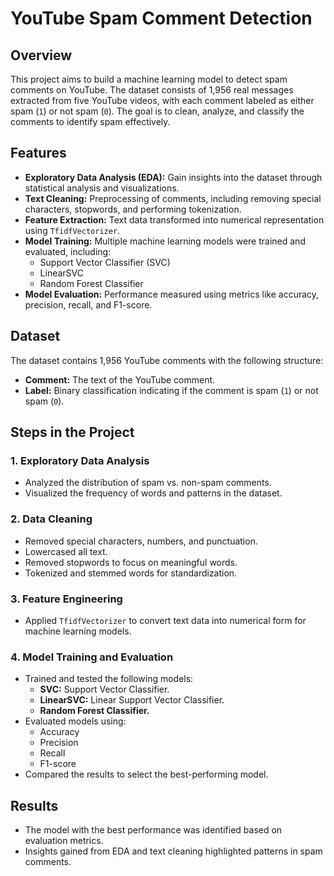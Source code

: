 # YouTube Spam Comment Detection

## Overview
This project aims to build a machine learning model to detect spam comments on YouTube. The dataset consists of 1,956 real messages extracted from five YouTube videos, with each comment labeled as either spam (`1`) or not spam (`0`). The goal is to clean, analyze, and classify the comments to identify spam effectively.

## Features
- **Exploratory Data Analysis (EDA):** Gain insights into the dataset through statistical analysis and visualizations.
- **Text Cleaning:** Preprocessing of comments, including removing special characters, stopwords, and performing tokenization.
- **Feature Extraction:** Text data transformed into numerical representation using `TfidfVectorizer`.
- **Model Training:** Multiple machine learning models were trained and evaluated, including:
  - Support Vector Classifier (SVC)
  - LinearSVC
  - Random Forest Classifier
- **Model Evaluation:** Performance measured using metrics like accuracy, precision, recall, and F1-score.

## Dataset
The dataset contains 1,956 YouTube comments with the following structure:
- **Comment:** The text of the YouTube comment.
- **Label:** Binary classification indicating if the comment is spam (`1`) or not spam (`0`).

## Steps in the Project
### 1. Exploratory Data Analysis
- Analyzed the distribution of spam vs. non-spam comments.
- Visualized the frequency of words and patterns in the dataset.

### 2. Data Cleaning
- Removed special characters, numbers, and punctuation.
- Lowercased all text.
- Removed stopwords to focus on meaningful words.
- Tokenized and stemmed words for standardization.

### 3. Feature Engineering
- Applied `TfidfVectorizer` to convert text data into numerical form for machine learning models.

### 4. Model Training and Evaluation
- Trained and tested the following models:
  - **SVC:** Support Vector Classifier.
  - **LinearSVC:** Linear Support Vector Classifier.
  - **Random Forest Classifier.**
- Evaluated models using:
  - Accuracy
  - Precision
  - Recall
  - F1-score
- Compared the results to select the best-performing model.

## Results
- The model with the best performance was identified based on evaluation metrics.
- Insights gained from EDA and text cleaning highlighted patterns in spam comments.

